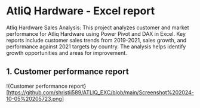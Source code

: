 # AtliQ Hardware - Excel report
Atliq Hardware Sales Analysis: This project analyzes customer and market performance for Atliq Hardware using Power Pivot and DAX in Excel. Key reports include customer sales trends from 2019-2021, sales growth, and performance against 2021 targets by country. The analysis helps identify growth opportunities and areas for improvement.
## 1. Customer performance report
!{Customer performance report}[https://github.com/shristii589/ATLIQ_EXC/blob/main/Screenshot%202024-10-05%20205723.png]
